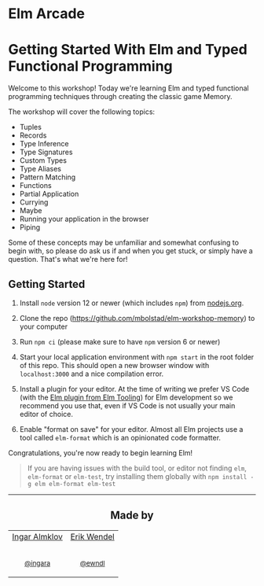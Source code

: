 # Elm Arcade

# Getting Started With Elm and Typed Functional Programming

Welcome to this workshop! Today we're learning Elm and typed functional programming techniques through creating the classic game Memory.

The workshop will cover the following topics:

-   Tuples
-   Records
-   Type Inference
-   Type Signatures
-   Custom Types
-   Type Aliases
-   Pattern Matching
-   Functions
-   Partial Application
-   Currying
-   Maybe
-   Running your application in the browser
-   Piping

Some of these concepts may be unfamiliar and somewhat confusing to begin with, so please do ask us if and when you get stuck, or simply have a question. That's what we're here for!

## Getting Started

1. Install `node` version 12 or newer (which includes `npm`) from [nodejs.org](https://nodejs.org/en/download/current/).

1. Clone the repo (https://github.com/mbolstad/elm-workshop-memory) to your computer

1. Run `npm ci` (please make sure to have `npm` version 6 or newer)

1. Start your local application environment with `npm start` in the root folder of this repo. This should open a new browser window with `localhost:3000` and a nice compilation error.

1. Install a plugin for your editor. At the time of writing we prefer VS Code (with the [Elm plugin from Elm Tooling](https://marketplace.visualstudio.com/items?itemName=Elmtooling.elm-ls-vscode)) for Elm development so we recommend you use that, even if VS Code is not usually your main editor of choice.

1. Enable "format on save" for your editor. Almost all Elm projects use a tool called `elm-format` which is an opinionated code formatter.

Congratulations, you're now ready to begin learning Elm!

> If you are having issues with the build tool, or editor not finding `elm`, `elm-format` or `elm-test`,
> try installing them globally with `npm install -g elm elm-format elm-test`

---

<h2 align="center">Made by</h2>

<table>
  <tbody>
    <tr>
      <td align="center" valign="top">
        <a href="https://github.com/ingara">Ingar Almklov</a>
        <br />
        <br />
        <p><small><a href="https://twitter.com/ingara">@ingara</a></small></p>
      </td>
      <td align="center" valign="top">
        <a href="https://github.com/ewendel">Erik Wendel</a>
        <br />
        <br />
        <p><small><a href="https://twitter.com/ewndl">@ewndl</a></small></p>
      </td>
     </tr>
  </tbody>
</table>
